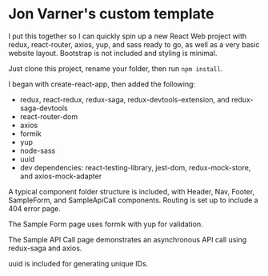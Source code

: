 <h1>Jon Varner's custom template</h1>

<p>I put this together so I can quickly spin up a new React Web project with redux, react-router, axios, yup, and sass ready to go, as well as a very basic website layout. Bootstrap is not included and styling is minimal.</p>

<p>Just clone this project, rename your folder, then run <code>npm install</code>.

<p>I began with create-react-app, then added the following:</p>

<ul>
  <li>redux, react-redux, redux-saga, redux-devtools-extension, and redux-saga-devtools</li>
  <li>react-router-dom</li>
  <li>axios</li>
  <li>formik</li>
  <li>yup</li>  
  <li>node-sass</li>
  <li>uuid</li>
  <li>dev dependencies: react-testing-library, jest-dom, redux-mock-store, and axios-mock-adapter</li>
</ul>

<p>A typical component folder structure is included, with Header, Nav, Footer, SampleForm, and SampleApiCall components. Routing is set up to include a 404 error page.</p>

 <p>The Sample Form page uses formik with yup for validation.</p>

<p>The Sample API Call page demonstrates an asynchronous API call using redux-saga and axios.</p>

<p>uuid is included for generating unique IDs.</p>
